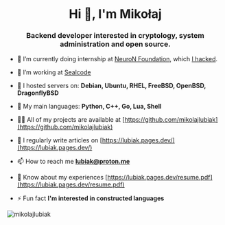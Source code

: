 <h1 align="center">Hi 👋, I'm Mikołaj</h1>
<h3 align="center">Backend developer interested in cryptology, system administration and open source.</h3>

- 🔭 I’m currently doing internship at [NeuroN Foundation](https://neuronfoundation.com/), which [I hacked](https://web.archive.org/web/20230901185811/http://neuronfoundation.com/index.php/2023/09/01/bug-na-stronie/).

- 👯 I’m working at [Sealcode](https://www.sealcode.it/)

- 🌱 I hosted servers on: **Debian, Ubuntu, RHEL, FreeBSD, OpenBSD, DragonflyBSD**

- 🤝 My main languages: **Python, C++, Go, Lua, Shell**

- 👨‍💻 All of my projects are available at [https://github.com/mikolajlubiak](https://github.com/mikolajlubiak)

- 📝 I regularly write articles on [https://lubiak.pages.dev/](https://lubiak.pages.dev/)

- 📫 How to reach me **lubiak@proton.me**

- 📄 Know about my experiences [https://lubiak.pages.dev/resume.pdf](https://lubiak.pages.dev/resume.pdf)

- ⚡ Fun fact **I'm interested in constructed languages**


<p><img align="center" src="https://github-readme-stats.vercel.app/api/top-langs?username=mikolajlubiak&show_icons=true&locale=en&layout=compact" alt="mikolajlubiak" /></p>
